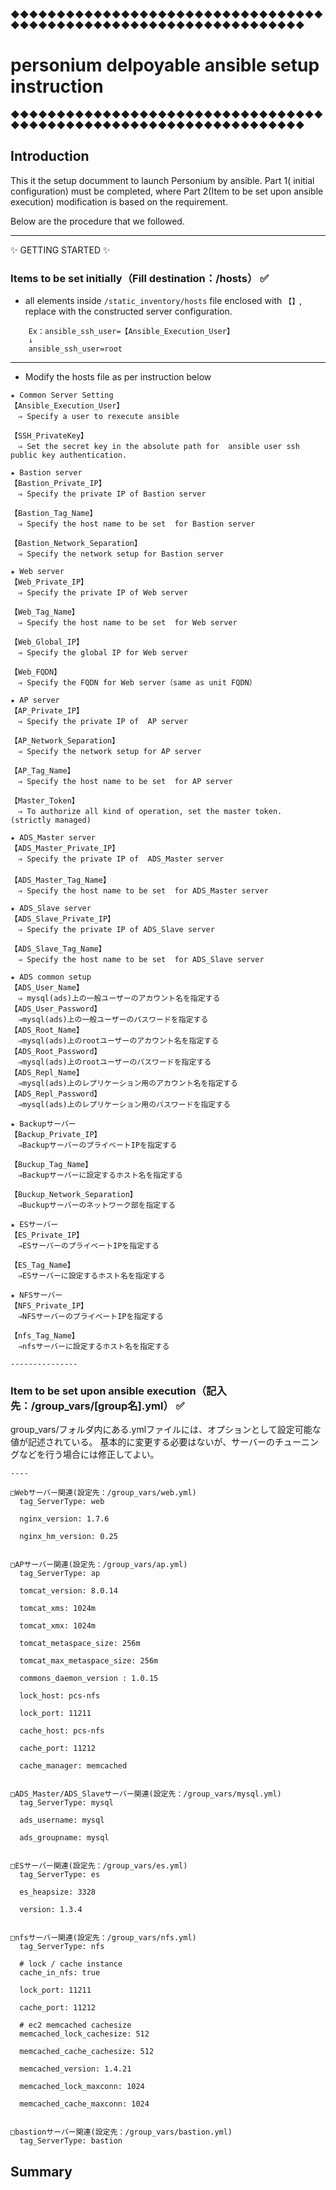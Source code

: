◆◆◆◆◆◆◆◆◆◆◆◆◆◆◆◆◆◆◆◆◆◆◆◆◆◆◆◆◆◆◆◆◆◆◆◆◆◆◆◆◆◆◆◆◆◆◆◆◆◆◆◆◆◆◆◆◆◆◆◆◆◆◆◆◆◆
# personium delpoyable ansible setup instruction
◆◆◆◆◆◆◆◆◆◆◆◆◆◆◆◆◆◆◆◆◆◆◆◆◆◆◆◆◆◆◆◆◆◆◆◆◆◆◆◆◆◆◆◆◆◆◆◆◆◆◆◆◆◆◆◆◆◆◆◆◆◆◆◆◆◆

## Introduction

This it the setup documment to launch Personium by ansible. Part 1( initial configuration) must be completed, where Part 2(Item to be set upon ansible execution) modification is based on the requirement.

Below are the procedure that we followed.

---------------------------------------
:sparkles: GETTING STARTED :sparkles:

### Items to be set initially（Fill destination：/hosts） :white_check_mark:

* all elements inside `/static_inventory/hosts` file enclosed with `【】`, replace with the constructed server configuration.

```
    Ex：ansible_ssh_user=【Ansible_Execution_User】
    ↓
    ansible_ssh_user=root
```
---------------
* Modify the hosts file as per instruction below

```
★ Common Server Setting
【Ansible_Execution_User】
　⇒ Specify a user to rexecute ansible

【SSH_PrivateKey】
　⇒ Set the secret key in the absolute path for  ansible user ssh public key authentication.

★ Bastion server
【Bastion_Private_IP】
　⇒ Specify the private IP of Bastion server

【Bastion_Tag_Name】
　⇒ Specify the host name to be set  for Bastion server

【Bastion_Network_Separation】
　⇒ Specify the network setup for Bastion server

★ Web server
【Web_Private_IP】
　⇒ Specify the private IP of Web server

【Web_Tag_Name】
　⇒ Specify the host name to be set  for Web server

【Web_Global_IP】
　⇒ Specify the global IP for Web server

【Web_FQDN】
　⇒ Specify the FQDN for Web server（same as unit FQDN）

★ AP server
【AP_Private_IP】
　⇒ Specify the private IP of  AP server

【AP_Network_Separation】
　⇒ Specify the network setup for AP server

【AP_Tag_Name】
　⇒ Specify the host name to be set  for AP server

【Master_Token】
　⇒ To authorize all kind of operation, set the master token. (strictly managed)

★ ADS_Master server
【ADS_Master_Private_IP】
　⇒ Specify the private IP of  ADS_Master server 
　
【ADS_Master_Tag_Name】
　⇒ Specify the host name to be set  for ADS_Master server

★ ADS_Slave server
【ADS_Slave_Private_IP】
　⇒ Specify the private IP of ADS_Slave server

【ADS_Slave_Tag_Name】
　⇒ Specify the host name to be set  for ADS_Slave server

★ ADS common setup
【ADS_User_Name】
　⇒ mysql(ads)上の一般ユーザーのアカウント名を指定する
【ADS_User_Password】
　⇒mysql(ads)上の一般ユーザーのパスワードを指定する
【ADS_Root_Name】
　⇒mysql(ads)上のrootユーザーのアカウント名を指定する
【ADS_Root_Password】
　⇒mysql(ads)上のrootユーザーのパスワードを指定する
【ADS_Repl_Name】
　⇒mysql(ads)上のレプリケーション用のアカウント名を指定する
【ADS_Repl_Password】
　⇒mysql(ads)上のレプリケーション用のパスワードを指定する

★ Backupサーバー
【Backup_Private_IP】
　⇒BackupサーバーのプライベートIPを指定する

【Buckup_Tag_Name】
　⇒Backupサーバーに設定するホスト名を指定する

【Buckup_Network_Separation】
　⇒Buckupサーバーのネットワーク部を指定する

★ ESサーバー
【ES_Private_IP】
　⇒ESサーバーのプライベートIPを指定する

【ES_Tag_Name】
　⇒ESサーバーに設定するホスト名を指定する

★ NFSサーバー
【NFS_Private_IP】
　⇒NFSサーバーのプライベートIPを指定する

【nfs_Tag_Name】
　⇒nfsサーバーに設定するホスト名を指定する

---------------

```

### Item to be set upon ansible execution（記入先：/group_vars/[group名].yml） :white_check_mark:

group_vars/フォルダ内にある.ymlファイルには、オプションとして設定可能な値が記述されている。
基本的に変更する必要はないが、サーバーのチューニングなどを行う場合には修正してよい。

```
----

□Webサーバー関連(設定先：/group_vars/web.yml)
  tag_ServerType: web

  nginx_version: 1.7.6
  
  nginx_hm_version: 0.25


□APサーバー関連(設定先：/group_vars/ap.yml)
  tag_ServerType: ap

  tomcat_version: 8.0.14
  
  tomcat_xms: 1024m
  
  tomcat_xmx: 1024m
  
  tomcat_metaspace_size: 256m
  
  tomcat_max_metaspace_size: 256m
  
  commons_daemon_version : 1.0.15

  lock_host: pcs-nfs
  
  lock_port: 11211
  
  cache_host: pcs-nfs
  
  cache_port: 11212
  
  cache_manager: memcached


□ADS_Master/ADS_Slaveサーバー関連(設定先：/group_vars/mysql.yml)
  tag_ServerType: mysql

  ads_username: mysql

  ads_groupname: mysql


□ESサーバー関連(設定先：/group_vars/es.yml)
  tag_ServerType: es

  es_heapsize: 3328

  version: 1.3.4


□nfsサーバー関連(設定先：/group_vars/nfs.yml)
  tag_ServerType: nfs

  # lock / cache instance
  cache_in_nfs: true

  lock_port: 11211

  cache_port: 11212

  # ec2 memcached cachesize
  memcached_lock_cachesize: 512

  memcached_cache_cachesize: 512

  memcached_version: 1.4.21

  memcached_lock_maxconn: 1024

  memcached_cache_maxconn: 1024


□bastionサーバー関連(設定先：/group_vars/bastion.yml)
  tag_ServerType: bastion

```
## Summary

